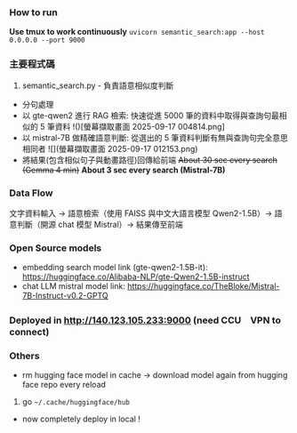 ### How to run
**Use tmux to work continuously**
`uvicorn semantic_search:app --host 0.0.0.0 --port 9000`

### 主要程式碼
1. semantic_search.py - 負責語意相似度判斷
+ 分句處理
+ 以 gte-qwen2 進行 RAG 檢索: 快速從進 5000 筆的資料中取得與查詢句最相似的 5 筆資料
!()[螢幕擷取畫面 2025-09-17 004814.png]
+ 以 mistral-7B 做精確語意判斷: 從選出的 5 筆資料判斷有無與查詢句完全意思相同者
![](螢幕擷取畫面 2025-09-17 012153.png)
+ 將結果(包含相似句子與動畫路徑)回傳給前端
~~About 30 sec every search (Gemma 4 min)~~
**About 3 sec every search (Mistral-7B)**

### Data Flow
文字資料輸入 -> 語意檢索（使用 FAISS 與中文大語言模型 Qwen2-1.5B）-> 語意判斷（開源 chat 模型 Mistral）-> 結果傳至前端

### Open Source models
+ embedding search model link (gte-qwen2-1.5B-it): https://huggingface.co/Alibaba-NLP/gte-Qwen2-1.5B-instruct
+ chat LLM mistral model link: https://huggingface.co/TheBloke/Mistral-7B-Instruct-v0.2-GPTQ

### Deployed in http://140.123.105.233:9000 (need CCU　VPN to connect)

### Others
+ rm hugging face model in cache -> download model again from hugging face repo every reload
 1. go `~/.cache/huggingface/hub`
 
+ now completely deploy in local !
